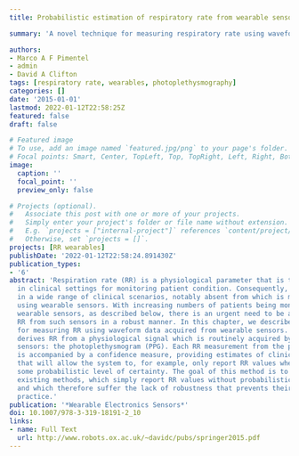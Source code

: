 ```yaml
---
title: Probabilistic estimation of respiratory rate from wearable sensors

summary: 'A novel technique for measuring respiratory rate using waveform data acquired from wearable sensors.'

authors:
- Marco A F Pimentel
- admin
- David A Clifton
tags: [respiratory rate, wearables, photoplethysmography]
categories: []
date: '2015-01-01'
lastmod: 2022-01-12T22:58:25Z
featured: false
draft: false

# Featured image
# To use, add an image named `featured.jpg/png` to your page's folder.
# Focal points: Smart, Center, TopLeft, Top, TopRight, Left, Right, BottomLeft, Bottom, BottomRight.
image:
  caption: ''
  focal_point: ''
  preview_only: false

# Projects (optional).
#   Associate this post with one or more of your projects.
#   Simply enter your project's folder or file name without extension.
#   E.g. `projects = ["internal-project"]` references `content/project/deep-learning/index.md`.
#   Otherwise, set `projects = []`.
projects: [RR wearables]
publishDate: '2022-01-12T22:58:24.891430Z'
publication_types:
- '6'
abstract: 'Respiration rate (RR) is a physiological parameter that is typically used
  in clinical settings for monitoring patient condition. Consequently, it is measured
  in a wide range of clinical scenarios, notably absent from which is measurement
  using wearable sensors. With increasing numbers of patients being monitored via
  wearable sensors, as described below, there is an urgent need to be able to estimate
  RR from such sensors in a robust manner. In this chapter, we describe a novel technique
  for measuring RR using waveform data acquired from wearable sensors. The technique
  derives RR from a physiological signal which is routinely acquired by many mobile
  sensors: the photoplethysmogram (PPG). Each RR measurement from the proposed method
  is accompanied by a confidence measure, providing estimates of clinical quality
  that will allow the system to, for example, only report RR values when they exceed
  some probabilistic level of certainty. The goal of this method is to improve upon
  existing methods, which simply report RR values without probabilistic estimation,
  and which therefore suffer the lack of robustness that prevents their use in clinical
  practice.'
publication: '*Wearable Electronics Sensors*'
doi: 10.1007/978-3-319-18191-2_10
links:
- name: Full Text
  url: http://www.robots.ox.ac.uk/~davidc/pubs/springer2015.pdf
---
```

